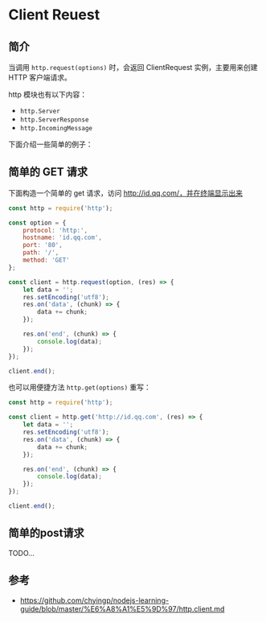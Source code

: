 # Client Reuest

## 简介

当调用 `http.request(options)` 时，会返回 ClientRequest 实例，主要用来创建 HTTP 客户端请求。

http 模块也有以下内容：

+   `http.Server`
+   `http.ServerResponse`
+   `http.IncomingMessage`

下面介绍一些简单的例子：

## 简单的 GET 请求

下面构造一个简单的 get 请求，访问 http://id.qq.com/，并在终端显示出来

```js
const http = require('http');

const option = {
    protocol: 'http:',
    hostname: 'id.qq.com',
    port: '80',
    path: '/',
    method: 'GET'
};

const client = http.request(option, (res) => {
    let data = '';
    res.setEncoding('utf8');
    res.on('data', (chunk) => {
        data += chunk;
    });

    res.on('end', (chunk) => {
        console.log(data);
    });
});

client.end();
```

也可以用便捷方法 `http.get(options)` 重写：

```js
const http = require('http');

const client = http.get('http://id.qq.com', (res) => {
    let data = '';
    res.setEncoding('utf8');
    res.on('data', (chunk) => {
        data += chunk;
    });

    res.on('end', (chunk) => {
        console.log(data);
    });
});

client.end();
```

## 简单的post请求

TODO...

## 参考

+   https://github.com/chyingp/nodejs-learning-guide/blob/master/%E6%A8%A1%E5%9D%97/http.client.md
